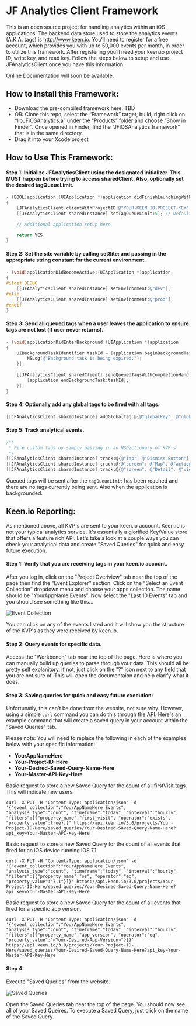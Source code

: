 JF Analytics Client Framework
=============================

This is an open source project for handling analytics within an iOS applications. The backend data store used to store the analytics events (A.K.A. tags) is http://www.keen.io. You’ll need to register for a free account, which provides you with up to 50,000 events per month, in order to utilize this framework. After registering you’ll need your keen.io project ID, write key, and read key. Follow the steps below to setup and use JFAnalyticsClient once you have this information.

Online Documentation will soon be available.

How to Install this Framework:
----------------------------

- Download the pre-compiled framework here: TBD
- OR: Clone this repo, select the “Framework” target, build, right click on “libJFiOSAnalytics.a” under the “Products” folder and choose “Show in Finder”. Once opened in Finder, find the “JFiOSAnalytics.framework” that is in the same directory.
- Drag it into your Xcode project

How to Use This Framework:
--------------------------

#### Step 1: Initialize JFAnalyticsClient using the designated initializer. This MUST happen before trying to access sharedClient. Also, optionally set the desired tagQueueLimit.
```objective-c
- (BOOL)application:(UIApplication *)application didFinishLaunchingWithOptions:(NSDictionary *)launchOptions
{
    [JFAnalyticsClient clientWithProjectID:@"YOUR-KEEN.IO-PROJECT-KEY" writeKey:@"YOUR-KEEN.IO-WRITE-KEY" readKey:@"YOUR-KEEN.IO-READ-KEY"];
    [[JFAnalyticsClient sharedInstance] setTagQueueLimit:5]; // Defaults to 20
	
    // Additional application setup here

    return YES;
}
```

#### Step 2: Set the site variable by calling setSite: and passing in the appropriate string constant for the current environment.

```objective-c
- (void)applicationDidBecomeActive:(UIApplication *)application
{
#ifdef DEBUG
    [[JFAnalyticsClient sharedInstance] setEnvironment:@"dev"];
#else
    [[JFAnalyticsCLient sharedInstance] setEnvironment:@"prod"];
#endif
}
```

#### Step 3: Send all queued tags when a user leaves the application to ensure tags are not lost (if user never returns).

```objective-c
- (void)applicationDidEnterBackground:(UIApplication *)application
{
    UIBackgroundTaskIdentifier taskId = [application beginBackgroundTaskWithExpirationHandler:^(void) {
        NSLog(@"Background task is being expired.");
    }];
    
    [[JFAnalyticsClient sharedClient] sendQueuedTagsWithCompletionHandler:^(void) {
        [application endBackgroundTask:taskId];
    }];
}
```

#### Step 4: Optionally add any global tags to be fired with all tags.

```objective-c
[[JFAnalyticsClient sharedInstance] addGlobalTag:@{@"globalKey": @"globalValue"}];
```

#### Step 5: Track analytical events.

```objective-c
/**
 * Fire custom tags by simply passing in an NSDictionary of KVP's
 */
[[JFAnalyticsClient sharedInstance] track:@{@"tap": @"Dismiss Button"}];
[[JFAnalyticsClient sharedInstance] track:@{@"screen": @"Map", @"action": @"search"}];
[[JFAnalyticsClient sharedInstance] track:@{@"screen": @"Detail", @"view": @"bottom-toolbar", @"action": @"save"}];
```

Queued tags will be sent after the `tagQueueLimit` has been reached and there are no tags currently being sent. Also when the application is backgrounded.

Keen.io Reporting:
------------------

As mentioned above, all KVP's are sent to your keen.io account. Keen.io is not your typical analytics service. It's essentially a glorified Key/Value store that offers a feature rich API. Let's take a look at a couple ways you can check your analytical data and create "Saved Queries" for quick and easy future execution.

#### Step 1: Verify that you are receiving tags in your keen.io account.

After you log in, click on the "Project Overiview" tab near the top of the page then find the "Event Explorer" section. Click on the "Select an Event Collection" dropdown menu and choose your apps collection. The name should be "YourAppName Events". Now select the "Last 10 Events" tab and you should see something like this...

![Event Collection](https://www.evernote.com/shard/s4/sh/61c372f9-c512-4f96-8896-f76b74c645e4/e81fe54f9e60a820a473183097ff973a/deep/0/Keen-IO---The-API-for-Custom-Analytics.png)

You can click on any of the events listed and it will show you the structure of the KVP's as they were received by keen.io.

#### Step 2: Query events for specific data.

Access the "Workbench" tab near the top of the page. Here is where you can manually build up queries to parse through your data. This should all be pretty self explanitory. If not, just click on the "?" icon next to any field that you are not sure of. This will open the documentaion and help clarify what it does.

#### Step 3: Saving queries for quick and easy future execution:

Unfortunatly, this can't be done from the website, not sure why. However, using a simple `curl` command you can do this through the API. Here's an example command that will create a saved query in your account within the "Saved Queries" tab.

Please note: You will need to replace the following in each of the examples below with your specific information:

- **YourAppNameHere**
- **Your-Project-ID-Here**
- **Your-Desired-Saved-Query-Name-Here**
- **Your-Master-API-Key-Here**

Basic request to store a new Saved Query for the count of all firstVisit tags. This will indicate new users.
```
curl -X PUT -H "Content-Type: application/json" -d '{"event_collection":"YourAppNameHere Events", "analysis_type":"count", "timeframe":"today", "interval":"hourly", "filters":[{"property_name":"first_visit", "operator":"exists", "property_value":true}]}' https://api.keen.io/3.0/projects/Your-Project-ID-Here/saved_queries/Your-Desired-Saved-Query-Name-Here?api_key=Your-Master-API-Key-Here
```

Basic request to store a new Saved Query for the count of all events that fired for an iOS device running iOS 7.1.
```
curl -X PUT -H "Content-Type: application/json" -d '{"event_collection":"YourAppNameHere Events", "analysis_type":"count", "timeframe":"today", "interval":"hourly", "filters":[{"property_name":"os", "operator":"eq", "property_value":"7.1"}]}' https://api.keen.io/3.0/projects/Your-Project-ID-Here/saved_queries/Your-Desired-Saved-Query-Name-Here?api_key=Your-Master-API-Key-Here
```

Basic request to store a new Saved Query for the count of all events that fired for a specific app version.
```
curl -X PUT -H "Content-Type: application/json" -d '{"event_collection":"YourAppNameHere Events", "analysis_type":"count", "timeframe":"today", "interval":"hourly", "filters":[{"property_name":"app_version", "operator":"eq", "property_value":"<Your-Desired-App-Version>"}]}' https://api.keen.io/3.0/projects/Your-Project-ID-Here/saved_queries/Your-Desired-Saved-Query-Name-Here?api_key=Your-Master-API-Key-Here
```

#### Step 4: 

Execute "Saved Queries" from the website.

![Saved Queries](https://www.evernote.com/shard/s4/sh/946672be-a7ea-4f7a-a44a-095336ad951c/3ef72a734aa19d1fec0736f5be6ae18b/deep/0/Keen-IO---The-API-for-Custom-Analytics.png)

Open the Saved Queries tab near the top of the page. You should now see all of your Saved Queires. To execute a Saved Query, just click on the name of the Saved Query.